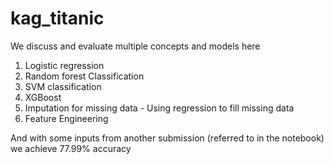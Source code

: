 # kag_titanic
We discuss and evaluate multiple concepts and models here
1. Logistic regression
2. Random forest Classification
3. SVM classification
4. XGBoost
5. Imputation for missing data - Using regression to fill missing data
6. Feature Engineering

And with some inputs from another submission (referred to in the notebook) we achieve 77.99% accuracy 
